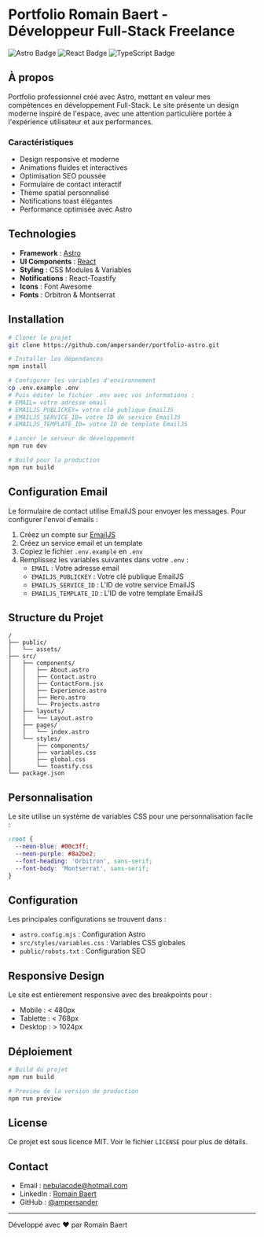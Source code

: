 # Portfolio Romain Baert - Développeur Full-Stack Freelance

![Astro Badge](https://img.shields.io/badge/Astro-FF5D01?logo=astro&logoColor=fff&style=for-the-badge)
![React Badge](https://img.shields.io/badge/React-61DAFB?logo=react&logoColor=000&style=for-the-badge)
![TypeScript Badge](https://img.shields.io/badge/TypeScript-3178C6?logo=typescript&logoColor=fff&style=for-the-badge)

## À propos

Portfolio professionnel créé avec Astro, mettant en valeur mes compétences en développement Full-Stack. Le site présente un design moderne inspiré de l'espace, avec une attention particulière portée à l'expérience utilisateur et aux performances.

### Caractéristiques

- Design responsive et moderne
- Animations fluides et interactives
- Optimisation SEO poussée
- Formulaire de contact interactif
- Thème spatial personnalisé
- Notifications toast élégantes
- Performance optimisée avec Astro

## Technologies

- **Framework** : [Astro](https://astro.build/)
- **UI Components** : [React](https://reactjs.org/)
- **Styling** : CSS Modules & Variables
- **Notifications** : React-Toastify
- **Icons** : Font Awesome
- **Fonts** : Orbitron & Montserrat

## Installation

```bash
# Cloner le projet
git clone https://github.com/ampersander/portfolio-astro.git

# Installer les dépendances
npm install

# Configurer les variables d'environnement
cp .env.example .env
# Puis éditer le fichier .env avec vos informations :
# EMAIL= votre adresse email
# EMAILJS_PUBLICKEY= votre clé publique EmailJS
# EMAILJS_SERVICE_ID= votre ID de service EmailJS
# EMAILJS_TEMPLATE_ID= votre ID de template EmailJS

# Lancer le serveur de développement
npm run dev

# Build pour la production
npm run build
```

## Configuration Email

Le formulaire de contact utilise EmailJS pour envoyer les messages. Pour configurer l'envoi d'emails :

1. Créez un compte sur [EmailJS](https://www.emailjs.com/)
2. Créez un service email et un template
3. Copiez le fichier `.env.example` en `.env`
4. Remplissez les variables suivantes dans votre `.env` :
   - `EMAIL` : Votre adresse email
   - `EMAILJS_PUBLICKEY` : Votre clé publique EmailJS
   - `EMAILJS_SERVICE_ID` : L'ID de votre service EmailJS
   - `EMAILJS_TEMPLATE_ID` : L'ID de votre template EmailJS

## Structure du Projet

```
/
├── public/
│   └── assets/
├── src/
│   ├── components/
│   │   ├── About.astro
│   │   ├── Contact.astro
│   │   ├── ContactForm.jsx
│   │   ├── Experience.astro
│   │   ├── Hero.astro
│   │   └── Projects.astro
│   ├── layouts/
│   │   └── Layout.astro
│   ├── pages/
│   │   └── index.astro
│   └── styles/
│       ├── components/
│       ├── variables.css
│       ├── global.css
│       └── toastify.css
└── package.json
```

## Personnalisation

Le site utilise un système de variables CSS pour une personnalisation facile :

```css
:root {
  --neon-blue: #00c3ff;
  --neon-purple: #8a2be2;
  --font-heading: 'Orbitron', sans-serif;
  --font-body: 'Montserrat', sans-serif;
}
```

## Configuration

Les principales configurations se trouvent dans :
- `astro.config.mjs` : Configuration Astro
- `src/styles/variables.css` : Variables CSS globales
- `public/robots.txt` : Configuration SEO

## Responsive Design

Le site est entièrement responsive avec des breakpoints pour :
- Mobile : < 480px
- Tablette : < 768px
- Desktop : > 1024px

## Déploiement

```bash
# Build du projet
npm run build

# Preview de la version de production
npm run preview
```

## License

Ce projet est sous licence MIT. Voir le fichier `LICENSE` pour plus de détails.

## Contact

- Email : nebulacode@hotmail.com
- LinkedIn : [Romain Baert](https://fr.linkedin.com/in/romain-baert)
- GitHub : [@ampersander](https://github.com/ampersander)

---

Développé avec ❤️ par Romain Baert
